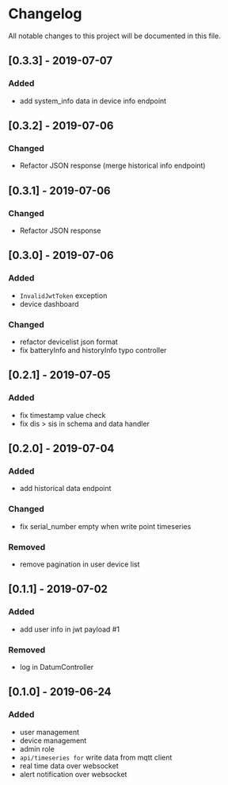 # Changelog
All notable changes to this project will be documented in this file.

## [0.3.3] - 2019-07-07
### Added
- add system_info data in device info endpoint

## [0.3.2] - 2019-07-06
### Changed
- Refactor JSON response (merge historical info endpoint)

## [0.3.1] - 2019-07-06
### Changed
- Refactor JSON response

## [0.3.0] - 2019-07-06
### Added
- `InvalidJwtToken` exception
- device dashboard

### Changed
- refactor devicelist json format
- fix batteryInfo and historyInfo typo controller

## [0.2.1] - 2019-07-05
### Added
- fix timestamp value check
- fix dis > sis in schema and data handler

## [0.2.0] - 2019-07-04
### Added
- add historical data endpoint

### Changed
- fix serial_number empty when write point timeseries

### Removed
- remove pagination in user device list

## [0.1.1] - 2019-07-02
### Added
- add user info in jwt payload #1

### Removed
- log in DatumController

## [0.1.0] - 2019-06-24
### Added
- user management
- device management
- admin role
- `api/timeseries for` write data from mqtt client
- real time data over websocket
- alert notification over websocket
